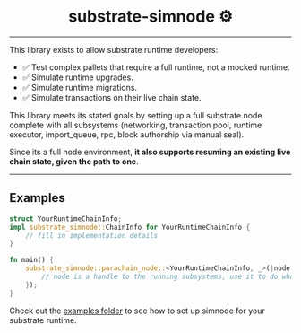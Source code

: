 # <h1 align="center"> substrate-simnode ⚙️ </h1>

***

This library exists to allow substrate runtime developers:
 - ✅ Test complex pallets that require a full runtime, not a mocked runtime.
 - ✅ Simulate runtime upgrades.
 - ✅ Simulate runtime migrations.
 - ✅ Simulate transactions on their live chain state.

This library meets its stated goals by setting up a full substrate node complete with all subsystems (networking, transaction pool, runtime executor, import_queue, rpc, block authorship via manual seal).

Since its a full node environment, <b>it also supports resuming an existing live chain state, given the path to one</b>. 

***

## Examples

```rust
struct YourRuntimeChainInfo;
impl substrate_simnode::ChainInfo for YourRuntimeChainInfo {
    // fill in implementation details
}

fn main() {
    substrate_simnode::parachain_node::<YourRuntimeChainInfo, _>(|node| async move {
        // node is a handle to the running subsystems, use it to do whatever you want.
    });
}

```


Check out the [examples folder](./examples) to see how to set up simnode for your substrate runtime.